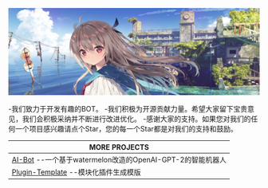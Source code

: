 <div align="center">

  ![FloatTech](https://github.com/FloatTech/.github/blob/main/logo/logo.jpg)

</div>


-我们致力于开发有趣的BOT。
-我们积极为开源贡献力量。希望大家留下宝贵意见，我们会积极采纳并不断进行改进优化。
-感谢大家的支持。如果您对我们的任何一个项目感兴趣请点个Star，您的每一个Star都是对我们的支持和鼓励。


<div align="center">

  |MORE PROJECTS
  |--------
  |[AI-Bot](https://github.com/FloatTech/AI-Bot) --一个基于watermelon改造的OpenAI-GPT-2的智能机器人 
  |[Plugin-Template](https://github.com/FloatTech/Plugin-Template) --模块化插件生成模版

</div>
